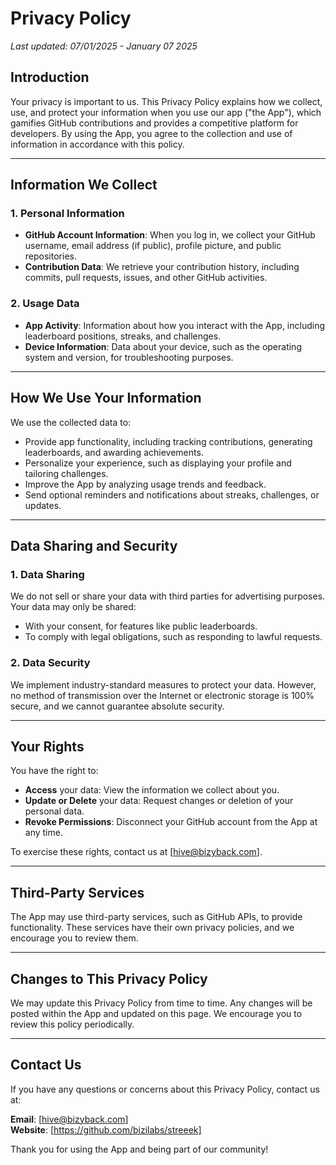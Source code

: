 # Privacy Policy

_Last updated: 07/01/2025 - January 07 2025_

## Introduction
Your privacy is important to us. This Privacy Policy explains how we collect, use, and protect your information when you use our app ("the App"), which gamifies GitHub contributions and provides a competitive platform for developers. By using the App, you agree to the collection and use of information in accordance with this policy.

---

## Information We Collect

### 1. **Personal Information**
- **GitHub Account Information**: When you log in, we collect your GitHub username, email address (if public), profile picture, and public repositories.
- **Contribution Data**: We retrieve your contribution history, including commits, pull requests, issues, and other GitHub activities.

### 2. **Usage Data**
- **App Activity**: Information about how you interact with the App, including leaderboard positions, streaks, and challenges.
- **Device Information**: Data about your device, such as the operating system and version, for troubleshooting purposes.

---

## How We Use Your Information

We use the collected data to:
- Provide app functionality, including tracking contributions, generating leaderboards, and awarding achievements.
- Personalize your experience, such as displaying your profile and tailoring challenges.
- Improve the App by analyzing usage trends and feedback.
- Send optional reminders and notifications about streaks, challenges, or updates.

---

## Data Sharing and Security

### 1. **Data Sharing**
We do not sell or share your data with third parties for advertising purposes. Your data may only be shared:
- With your consent, for features like public leaderboards.
- To comply with legal obligations, such as responding to lawful requests.

### 2. **Data Security**
We implement industry-standard measures to protect your data. However, no method of transmission over the Internet or electronic storage is 100% secure, and we cannot guarantee absolute security.

---

## Your Rights

You have the right to:
- **Access** your data: View the information we collect about you.
- **Update or Delete** your data: Request changes or deletion of your personal data.
- **Revoke Permissions**: Disconnect your GitHub account from the App at any time.

To exercise these rights, contact us at [hive@bizyback.com].

---

## Third-Party Services

The App may use third-party services, such as GitHub APIs, to provide functionality. These services have their own privacy policies, and we encourage you to review them.

---

## Changes to This Privacy Policy

We may update this Privacy Policy from time to time. Any changes will be posted within the App and updated on this page. We encourage you to review this policy periodically.

---

## Contact Us

If you have any questions or concerns about this Privacy Policy, contact us at:

**Email**: [hive@bizyback.com]  
**Website**: [https://github.com/bizilabs/streeek]

Thank you for using the App and being part of our community!

